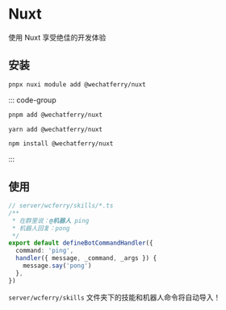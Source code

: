 # Nuxt

使用 Nuxt 享受绝佳的开发体验

## 安装

```bash
pnpx nuxi module add @wechatferry/nuxt
```
::: code-group
  ```bash [pnpm]
  pnpm add @wechatferry/nuxt
  ```
  ```bash [yarn]
  yarn add @wechatferry/nuxt
  ```
  ```bash [npm]
  npm install @wechatferry/nuxt
  ```
:::

## 使用

```ts
// server/wcferry/skills/*.ts
/**
 * 在群里说：@机器人 ping
 * 机器人回复：pong
 */
export default defineBotCommandHandler({
  command: 'ping',
  handler({ message, _command, _args }) {
    message.say('pong')
  },
})
```

`server/wcferry/skills` 文件夹下的技能和机器人命令将自动导入！
